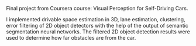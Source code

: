 Final project from Coursera course: Visual Perception for Self-Driving Cars.

I implemented drivable space estimation in 3D, lane estimation, clustering, error filtering of 2D object detectors with the help of the output of semantic segmentation neural networks. The filtered 2D object detection results were used to determine how far obstacles are from the car. 
